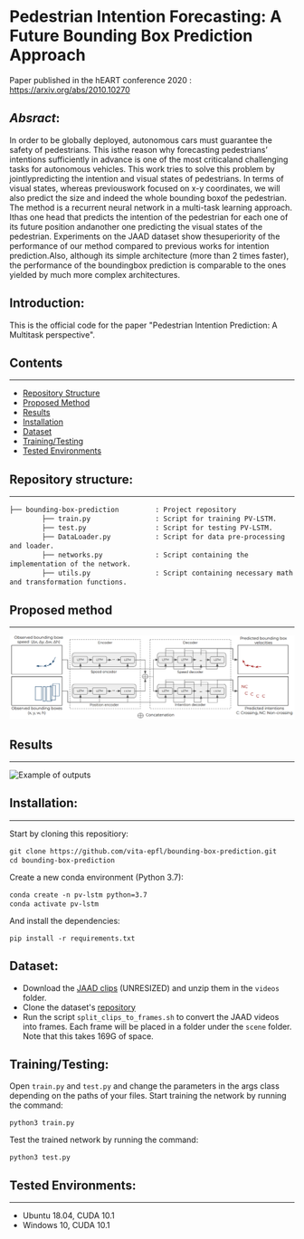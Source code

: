 # Pedestrian Intention Forecasting: A Future Bounding Box Prediction Approach

Paper published in the hEART conference 2020 : https://arxiv.org/abs/2010.10270

## _Absract_:
In order to be globally deployed, autonomous cars must guarantee the safety of pedestrians. This isthe reason why forecasting pedestrians’ intentions sufficiently in advance is one of the most criticaland challenging tasks for autonomous vehicles.  This work tries to solve this problem by jointlypredicting the intention and visual states of pedestrians. In terms of visual states, whereas previouswork focused on x-y coordinates, we will also predict the size and indeed the whole bounding boxof the pedestrian.  The method is a recurrent neural network in a multi-task learning approach.  Ithas one head that predicts the intention of the pedestrian for each one of its future position andanother one predicting the visual states of the pedestrian. Experiments on the JAAD dataset show thesuperiority of the performance of our method compared to previous works for intention prediction.Also, although its simple architecture (more than 2 times faster), the performance of the boundingbox prediction is comparable to the ones yielded by much more complex architectures.

## Introduction:
This is the official code for the paper "Pedestrian Intention Prediction: A Multitask perspective".

## Contents
------------
  * [Repository Structure](#repository-structure)
  * [Proposed Method](#proposed-method)
  * [Results](#results)
  * [Installation](#installation)
  * [Dataset](#dataset)
  * [Training/Testing](#training-testing)
  * [Tested Environments](#tested-environments)
  
## Repository structure:
------------
    ├── bounding-box-prediction         : Project repository    
            ├── train.py                : Script for training PV-LSTM.  
            ├── test.py                 : Script for testing PV-LSTM.  
            ├── DataLoader.py           : Script for data pre-processing and loader. 
            ├── networks.py             : Script containing the implementation of the network.
            ├── utils.py                : Script containing necessary math and transformation functions.
            
## Proposed method
-------------
![Our proposed multitask Position-Speed-LSTM (PV-LSTM) architecture](Images/network.PNG)


## Results
--------------
![Example of outputs](Images/visualizations.png)
  
## Installation:
------------
Start by cloning this repositiory:
```
git clone https://github.com/vita-epfl/bounding-box-prediction.git
cd bounding-box-prediction
```
Create a new conda environment (Python 3.7):
```
conda create -n pv-lstm python=3.7
conda activate pv-lstm
```
And install the dependencies:
```
pip install -r requirements.txt
```

## Dataset:
  * Download the [JAAD clips](http://data.nvision2.eecs.yorku.ca/JAAD_dataset/) (UNRESIZED) and unzip them in the `videos` folder.
  * Clone the dataset's [repository](https://github.com/ykotseruba/JAAD)
  * Run the script `split_clips_to_frames.sh` to convert the JAAD videos into frames. Each frame will be placed in a folder under the `scene` folder. Note that this takes 169G of space.
  
## Training/Testing:
Open `train.py` and `test.py` and change the parameters in the args class depending on the paths of your files.
Start training the network by running the command:
```
python3 train.py
```
Test the trained network by running the command:
```
python3 test.py
```

## Tested Environments:
------------
  * Ubuntu 18.04, CUDA 10.1
  * Windows 10, CUDA 10.1
